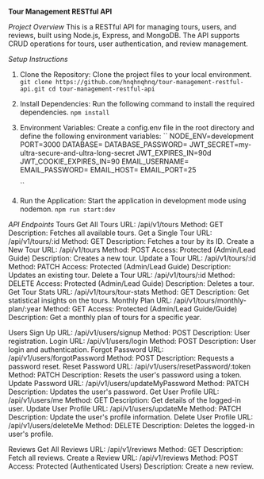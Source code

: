**Tour Management RESTful API**

*Project Overview*
This is a RESTful API for managing tours, users, and reviews, built using Node.js, Express, and MongoDB. The API supports CRUD operations for tours, user authentication, and review management.

*Setup Instructions*
1) Clone the Repository: Clone the project files to your local environment.
   ``
   git clone https://github.com/hnqhnqhnq/tour-management-restful-api.git
   cd tour-management-restful-api
   ``
2) Install Dependencies: Run the following command to install the required dependencies.
   ``
   npm install
   ``
3) Environment Variables: Create a config.env file in the root directory and define the following environment variables:
   ``
   NODE_ENV=development
   PORT=3000
   DATABASE=<your-mongoDB-URI>
   DATABASE_PASSWORD=<your-database-password>
   JWT_SECRET=my-ultra-secure-and-ultra-long-secret
   JWT_EXPIRES_IN=90d
   JWT_COOKIE_EXPIRES_IN=90
   EMAIL_USERNAME=<your-email-username>
   EMAIL_PASSWORD=<your-email-password>
   EMAIL_HOST=<your-email-host>
   EMAIL_PORT=25

   ``
4) Run the Application: Start the application in development mode using nodemon.
   ``
   npm run start:dev
   ``

*API Endpoints*
Tours
    Get All Tours
        URL: /api/v1/tours
        Method: GET
        Description: Fetches all available tours.
    Get a Single Tour
        URL: /api/v1/tours/:id
        Method: GET
        Description: Fetches a tour by its ID.
    Create a New Tour
        URL: /api/v1/tours
        Method: POST
        Access: Protected (Admin/Lead Guide)
        Description: Creates a new tour.
    Update a Tour
        URL: /api/v1/tours/:id
        Method: PATCH
        Access: Protected (Admin/Lead Guide)
        Description: Updates an existing tour.
    Delete a Tour
        URL: /api/v1/tours/:id
        Method: DELETE
        Access: Protected (Admin/Lead Guide)
        Description: Deletes a tour.
    Get Tour Stats
        URL: /api/v1/tours/tour-stats
        Method: GET
        Description: Get statistical insights on the tours.
    Monthly Plan
        URL: /api/v1/tours/monthly-plan/:year
        Method: GET
        Access: Protected (Admin/Lead Guide/Guide)
        Description: Get a monthly plan of tours for a specific year.

Users
    Sign Up
        URL: /api/v1/users/signup
        Method: POST
        Description: User registration.
    Login
        URL: /api/v1/users/login
        Method: POST
        Description: User login and authentication.
    Forgot Password
        URL: /api/v1/users/forgotPassword
        Method: POST
        Description: Requests a password reset.
    Reset Password
        URL: /api/v1/users/resetPassword/:token
        Method: PATCH
        Description: Resets the user's password using a token.
    Update Password
        URL: /api/v1/users/updateMyPassword
        Method: PATCH
        Description: Updates the user's password.
    Get User Profile
        URL: /api/v1/users/me
        Method: GET
        Description: Get details of the logged-in user.
    Update User Profile
        URL: /api/v1/users/updateMe
        Method: PATCH
        Description: Update the user's profile information.
    Delete User Profile
        URL: /api/v1/users/deleteMe
        Method: DELETE
        Description: Deletes the logged-in user's profile.

Reviews
    Get All Reviews
        URL: /api/v1/reviews
        Method: GET
        Description: Fetch all reviews.
    Create a Review
        URL: /api/v1/reviews
        Method: POST
        Access: Protected (Authenticated Users)
        Description: Create a new review.
